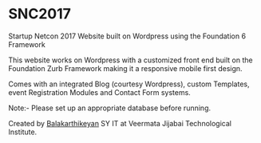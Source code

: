 # SNC2017
Startup Netcon 2017 Website built on Wordpress using the Foundation 6 Framework

This website works on Wordpress with a customized front end built on the Foundation Zurb Framework making it a responsive mobile first design. 

Comes with an integrated Blog (courtesy Wordpress), custom Templates, event Registration Modules and Contact Form systems. 

Note:- Please set up an appropriate database before running. 

Created by <a href="www.tweakbytes.com">Balakarthikeyan</a> SY IT at Veermata Jijabai Technological Institute. 
